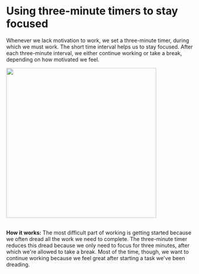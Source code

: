 # Using three-minute timers to stay focused  

Whenever we lack motivation to work, we set a three-minute timer, during which we must work. The short time interval helps us to stay focused. After each three-minute interval, we either continue working or take a break, depending on how motivated we feel.  

<img src="https://github.com/maximilian-ho/articles/assets/94465856/9bdfeeb1-2880-42c4-b1d9-e549b91c9026" width="400">
<br><br>

**How it works:** The most difficult part of working is getting started because we often dread all the work we need to complete. The three-minute timer reduces this dread because we only need to focus for three minutes, after which we're allowed to take a break. Most of the time, though, we want to continue working because we feel great after starting a task we've been dreading. 
